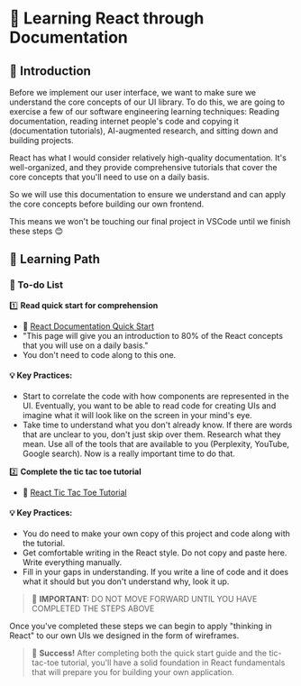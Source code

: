# 🚀 Learning React through Documentation

## 📌 Introduction

Before we implement our user interface, we want to make sure we understand the core concepts of our UI library. To do this, we are going to exercise a few of our software engineering learning techniques: Reading documentation, reading internet people's code and copying it (documentation tutorials), AI-augmented research, and sitting down and building projects.

React has what I would consider relatively high-quality documentation. It's well-organized, and they provide comprehensive tutorials that cover the core concepts that you'll need to use on a daily basis.

So we will use this documentation to ensure we understand and can apply the core concepts before building our own frontend.

This means we won't be touching our final project in VSCode until we finish these steps 😊

## 📌 Learning Path

### 🔹 To-do List

1️⃣ **Read quick start for comprehension**
   - 🔗 [React Documentation Quick Start](https://react.dev/learn)
   - "This page will give you an introduction to 80% of the React concepts that you will use on a daily basis."
   - You don't need to code along to this one.

   #### 💡 Key Practices:
   - Start to correlate the code with how components are represented in the UI. Eventually, you want to be able to read code for creating UIs and imagine what it will look like on the screen in your mind's eye.
   - Take time to understand what you don't already know. If there are words that are unclear to you, don't just skip over them. Research what they mean. Use all of the tools that are available to you (Perplexity, YouTube, Google search). Now is a really important time to do that.

2️⃣ **Complete the tic tac toe tutorial**
   - 🔗 [React Tic Tac Toe Tutorial](https://react.dev/learn/tutorial-tic-tac-toe)

   #### 💡 Key Practices:
   - You do need to make your own copy of this project and code along with the tutorial.
   - Get comfortable writing in the React style. Do not copy and paste here. Write everything manually.
   - Fill in your gaps in understanding. If you write a line of code and it does what it should but you don't understand why, look it up.

> 🚨 **IMPORTANT:** DO NOT MOVE FORWARD UNTIL YOU HAVE COMPLETED THE STEPS ABOVE

Once you've completed these steps we can begin to apply "thinking in React" to our own UIs we designed in the form of wireframes.

> 🎯 **Success!** After completing both the quick start guide and the tic-tac-toe tutorial, you'll have a solid foundation in React fundamentals that will prepare you for building your own application.
